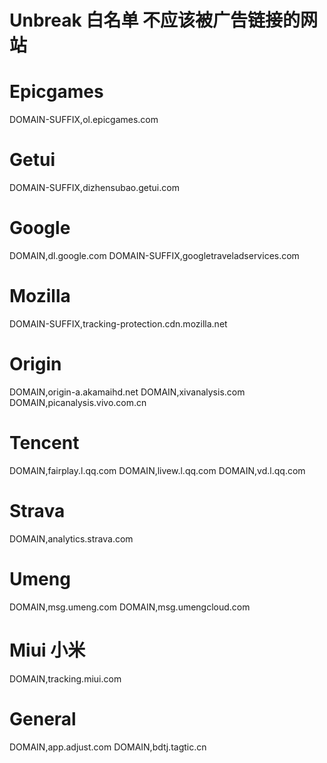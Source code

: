 # Unbreak 白名单 不应该被广告链接的网站

# Epicgames
DOMAIN-SUFFIX,ol.epicgames.com

# Getui
DOMAIN-SUFFIX,dizhensubao.getui.com

# Google
DOMAIN,dl.google.com
DOMAIN-SUFFIX,googletraveladservices.com

# Mozilla
DOMAIN-SUFFIX,tracking-protection.cdn.mozilla.net

# Origin
DOMAIN,origin-a.akamaihd.net
DOMAIN,xivanalysis.com
DOMAIN,picanalysis.vivo.com.cn

# Tencent
DOMAIN,fairplay.l.qq.com
DOMAIN,livew.l.qq.com
DOMAIN,vd.l.qq.com

# Strava
DOMAIN,analytics.strava.com

# Umeng
DOMAIN,msg.umeng.com
DOMAIN,msg.umengcloud.com

# Miui 小米
DOMAIN,tracking.miui.com

# General
DOMAIN,app.adjust.com
DOMAIN,bdtj.tagtic.cn
